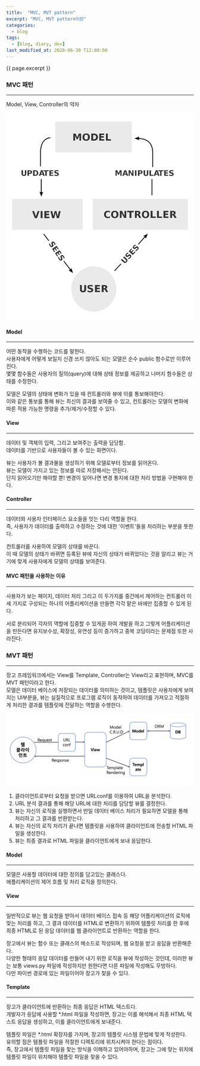 ```yaml
---
title:  "MVC, MVT pattern"
excerpt: "MVC, MVT pattern이란"
categories:
  - blog
tags:
  - [blog, diary, dev]
last_modified_at: 2020-06-30 T12:00:00
---
```

<!-- GitHub Blog 서비스인 github.io 블로그를 시작합니다. -->
{{ page.excerpt }}  

### MVC 패턴
***
Model, View, Controller의 약자

<img src="/assets/images/mvc.png">

#### Model
***
어떤 동작을 수행하는 코드를 말한다.  
사용자에게 어떻게 보일지 신경 쓰지 않아도 되는 모델은 순수 public 함수로만 이루어진다.  
몇몇 함수들은 사용자의 질의(query)에 대해 상태 정보를 제공하고 나머지 함수들은 상태를 수정한다.  

모델은 모델의 상태에 변화가 있을 때 컨트롤러와 뷰에 이를 통보해야한다.   
이와 같은 통보를 통해 뷰는 최신의 결과를 보여줄 수 있고, 컨트롤러는 모델의 변화에 따른 적용 가능한 명령을 추가/제거/수정할 수 있다. 

#### View
***
데이터 및 객체의 입력, 그리고 보여주는 출력을 담당함.  
데이터를 기반으로 사용자들이 볼 수 있는 화면이다. 

뷰는 사용자가 볼 결과물을 생성하기 위해 모델로부터 정보를 읽어온다.  
뷰는 모델이 가지고 있는 정보를 따로 저장해서는 안된다.  
단지 읽어오기만 해야할 뿐! 변경이 일어나면 변경 통지에 대한 처리 방법을 구현해야 한다.

#### Controller
***
데이터와 사용자 인터페이스 요소들을 잇는 다리 역할을 한다.  
즉, 사용자가 데이터를 출력하고 수정하는 것에 대한 '이벤트'들을 처리하는 부분을 뜻한다.

컨트롤러를 사용하여 모델의 상태를 바꾼다.  
이 때 모델의 상태가 바뀌면 등록된 뷰에 자신의 상태가 바뀌었다는 것을 알리고 뷰는 거기에 맞게 사용자에게 모델의 상태를 보여준다.

#### MVC 패턴을 사용하는 이유
***
사용자가 보는 페이지, 데이터 처리 그리고 이 두가지를 중간에서 제어하는 컨트롤러 이 세 가지로 구성되는 하나의 어플리케이션을 만들면 각각 맡은 바에만 집중할 수 있게 된다. 
 
서로 분리되어 각자의 역할에 집중할 수 있게끔 하여 개발을 하고 그렇게 어플리케이션을 만든다면 유지보수성, 확장성, 유연성 등이 증가하고 중복 코딩이라는 문제점 또한 사라진다.

### MVT 패턴
***
장고 프레임워크에서는 View를 Template, Controller는 View라고 표현하며, MVC를 MVT 패턴이라고 한다.  
모델은 데이터 베이스에 저장되는 데이터를 의미하는 것이고, 템플릿은 사용자에게 보여지는 UI부분을, 뷰는 실질적으로 프로그램 로직이 동작하여 데이터를 가져오고 적절하게 처리한 결과를 템플릿에 전달하는 역할을 수행한다.  

<img src="/assets/images/mvt.png">

1. 클라이언트로부터 요청을 받으면 URLconf를 이용하여 URL을 분석한다.  
2. URL 분석 결과를 통해 해당 URL에 대한 처리를 담당할 뷰를 결정한다.  
3. 뷰는 자신의 로직을 실행하면서 만일 데이터 베이스 처리가 필요하면 모델을 통해 처리하고 그 결과를 반환받는다.  
4. 뷰는 자신의 로직 처리가 끝나면 템플릿을 사용하여 클라이언트에 전송할 HTML 파일을 생성한다.  
5. 뷰는 최종 결과로 HTML 파일을 클라이언트에게 보내 응답한다.  

#### Model
***
모델은 사용할 데이터에 대한 정의를 담고있는 클래스다.  
애플리케이션의 제어 흐름 및 처리 로직을 정의한다.

#### View
***
일반적으로 뷰는 웹 요청을 받아서 데이터 베이스 접속 등 해당 어플리케이션의 로직에 맞는 처리를 하고, 그 결과 데이터를 HTML로 변환하기 위하여 템플릿 처리를 한 후에 최종 HTML로 된 응답 데이터를 웹 클라이언트로 반환하는 역할을 한다.

장고에서 뷰는 함수 또는 클래스의 메소드로 작성되며, 웹 요청을 받고 응답을 반환해준다.  
다양한 형태의 응답 데이터를 만들어 내기 위한 로직을 뷰에 작성하는 것인데, 이러한 뷰는 보통 views.py 파일에 작성하지만 원한다면 다른 파일에 작성해도 무방하다.  
다만 파이썬 경로에 있는 파일이어야 장고가 찾을 수 있다.

#### Template
***
장고가 클라이언트에 반환하는 최종 응답은 HTML 텍스트다.  
개발자가 응답에 사용할 *.html 파일을 작성하면, 장고는 이를 해석해서 최종 HTML 텍스트 응답을 생성하고, 이를 클라이언트에게 보내준다. 

템플릿 파일은 *.html 확장자를 가지며, 장고의 템플릿 시스템 문법에 맞게 작성한다.  
유의할 점은 템플릿 파일을 적절한 디렉토리에 위치시켜야 한다는 점이다.  
즉, 장고에서 템플릿 파일을 찾는 방식을 이해하고 있어야하며, 장고는 그에 맞는 위치에 템플릿 파일이 위치해야 템플릿 파일을 찾을 수 있다.

